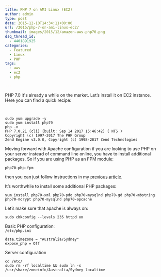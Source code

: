 ```yaml
---
title: PHP 7 on AMI Linux (EC2)
author: admin
type: post
date: 2015-12-10T14:34:11+00:00
url: /2015/php-7-on-ami-linux-ec2/
thumbnail: images/2015/12/amazon-aws-php70.png
dsq_thread_id:
  - 4401891925
categories:
  - Featured
  - Linux
  - PHP
tags:
  - aws
  - ec2
  - php

---
```

PHP 7.0 it's already a while on the market. Let&#8217;s install it on EC2 instance.  Here you can find a quick recipe:  
<!--more-->

&nbsp;

```
sudo yum upgrade -y
sudo yum install php70
php -v
PHP 7.0.21 (cli) (built: Sep 14 2017 15:46:42) ( NTS )
Copyright (c) 1997-2017 The PHP Group
Zend Engine v3.0.0, Copyright (c) 1998-2017 Zend Technologies
```

Moving forward with Apache configuration if you are looking to use PHP on your server instead of command line online, you have to install additional packages. So if you are using PHP as an FPM module:

```
php70-php-fpm
```

then you can just follow instructions in my [previous article][1].

It&#8217;s worthwhile to install some additional PHP packages:

```
yum install php70-xml php70-pdo php70-mysqlnd php70-gd php70-mbstring php70-mcrypt php70-mysqlnd php70-opcache
```

Let&#8217;s make sure that apache is always on:

```
sudo chkconfig --levels 235 httpd on
```

Basic PHP configuration:  
`/etc/php.ini`

```
date.timezone = "Australia/Sydney"
expose_php = Off
```

Server configuration  
```
cd /etc/
sudo rm -rf localtime && sudo ln -s /usr/share/zoneinfo/Australia/Sydney localtime
```

 [1]: /2014/apache-2-4-php-5-4-on-ec2-instance/